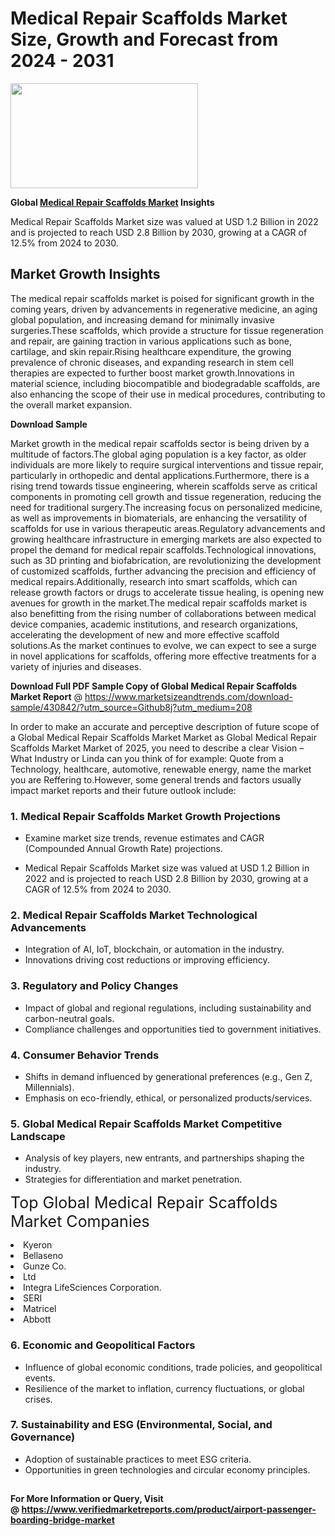<H1>Medical Repair Scaffolds Market Size, Growth and Forecast from 2024 - 2031</H1><img class="aligncenter size-medium wp-image-584254" src="https://thirdeyenews.in/wp-content/uploads/2024/09/Global-Market-Research-300x168.jpeg" alt="" width="300" height="168" /><p><strong>Global&nbsp;<a href="https://www.marketsizeandtrends.com/download-sample/430842/?utm_source=Github8j?utm_medium=208">Medical Repair Scaffolds Market</a> Insights</strong></p><p>Medical Repair Scaffolds Market size was valued at USD 1.2 Billion in 2022 and is projected to reach USD 2.8 Billion by 2030, growing at a CAGR of 12.5% from 2024 to 2030.</p><p><h2>Market Growth Insights</h2> <p>The medical repair scaffolds market is poised for significant growth in the coming years, driven by advancements in regenerative medicine, an aging global population, and increasing demand for minimally invasive surgeries.These scaffolds, which provide a structure for tissue regeneration and repair, are gaining traction in various applications such as bone, cartilage, and skin repair.Rising healthcare expenditure, the growing prevalence of chronic diseases, and expanding research in stem cell therapies are expected to further boost market growth.Innovations in material science, including biocompatible and biodegradable scaffolds, are also enhancing the scope of their use in medical procedures, contributing to the overall market expansion.</p> <p><strong>Download Sample</strong></p> <p>Market growth in the medical repair scaffolds sector is being driven by a multitude of factors.The global aging population is a key factor, as older individuals are more likely to require surgical interventions and tissue repair, particularly in orthopedic and dental applications.Furthermore, there is a rising trend towards tissue engineering, wherein scaffolds serve as critical components in promoting cell growth and tissue regeneration, reducing the need for traditional surgery.The increasing focus on personalized medicine, as well as improvements in biomaterials, are enhancing the versatility of scaffolds for use in various therapeutic areas.Regulatory advancements and growing healthcare infrastructure in emerging markets are also expected to propel the demand for medical repair scaffolds.Technological innovations, such as 3D printing and biofabrication, are revolutionizing the development of customized scaffolds, further advancing the precision and efficiency of medical repairs.Additionally, research into smart scaffolds, which can release growth factors or drugs to accelerate tissue healing, is opening new avenues for growth in the market.The medical repair scaffolds market is also benefitting from the rising number of collaborations between medical device companies, academic institutions, and research organizations, accelerating the development of new and more effective scaffold solutions.As the market continues to evolve, we can expect to see a surge in novel applications for scaffolds, offering more effective treatments for a variety of injuries and diseases.<p><span class=""><strong>Download Full PDF Sample Copy of Global Medical Repair Scaffolds Market Report</strong> @ <a href="https://www.marketsizeandtrends.com/download-sample/430842/?utm_source=Github8j?utm_medium=208" target="_blank">https://www.marketsizeandtrends.com/download-sample/430842/?utm_source=Github8j?utm_medium=208</a></span></p><p>In order to make an accurate and perceptive description of future scope of a Global&nbsp;Medical Repair Scaffolds Market Market as Global&nbsp;Medical Repair Scaffolds Market Market of 2025, you need to describe a clear Vision &ndash; What Industry or Linda can you think of for example: Quote from a Technology, healthcare, automotive, renewable energy, name the market you are Reffering to.However, some general trends and factors usually impact market reports and their future outlook include:</p><h3>1.&nbsp;<strong>Medical Repair Scaffolds Market Growth Projections</strong></h3><ul><li>Examine market size trends, revenue estimates and CAGR (Compounded Annual Growth Rate) projections.</li><li><p>Medical Repair Scaffolds Market size was valued at USD 1.2 Billion in 2022 and is projected to reach USD 2.8 Billion by 2030, growing at a CAGR of 12.5% from 2024 to 2030.</p></li></ul><h3>2.&nbsp;<strong>Medical Repair Scaffolds Market Technological Advancements</strong></h3><ul><li>Integration of AI, IoT, blockchain, or automation in the industry.</li><li>Innovations driving cost reductions or improving efficiency.</li></ul><h3>3.&nbsp;<strong>Regulatory and Policy Changes</strong></h3><ul><li>Impact of global and regional regulations, including sustainability and carbon-neutral goals.</li><li>Compliance challenges and opportunities tied to government initiatives.</li></ul><h3>4.&nbsp;<strong>Consumer Behavior Trends</strong></h3><ul><li>Shifts in demand influenced by generational preferences (e.g., Gen Z, Millennials).</li><li>Emphasis on eco-friendly, ethical, or personalized products/services.</li></ul><h3>5.&nbsp;<strong>Global Medical Repair Scaffolds Market Competitive Landscape</strong></h3><ul><li>Analysis of key players, new entrants, and partnerships shaping the industry.</li><li>Strategies for differentiation and market penetration.</li></ul><p data-pm-slice="1 1 []"><span style="color: inherit; font-family: inherit; font-size: 25px;">Top Global Medical Repair Scaffolds Market Companies</span></p><div class="" data-test-id=""><p><li>Kyeron</li><li> Bellaseno</li><li> Gunze Co.</li><li> Ltd</li><li> Integra LifeSciences Corporation.</li><li> SERI</li><li> Matricel</li><li> Abbott</li></p></div><h3>6.&nbsp;<strong>Economic and Geopolitical Factors</strong></h3><ul><li>Influence of global economic conditions, trade policies, and geopolitical events.</li><li>Resilience of the market to inflation, currency fluctuations, or global crises.</li></ul><h3>7.&nbsp;<strong>Sustainability and ESG (Environmental, Social, and Governance)</strong></h3><ul><li>Adoption of sustainable practices to meet ESG criteria.</li><li>Opportunities in green technologies and circular economy principles.</li></ul><h2><strong style="font-size: 14px;">For More Information or Query, Visit @&nbsp;</strong><a style="background-color: #ffffff; font-size: 14px;" href="https://www.marketsizeandtrends.com/report/medical-repair-scaffolds-market/" target="_blank">https://www.verifiedmarketreports.com/product/airport-passenger-boarding-bridge-market</a></h2>